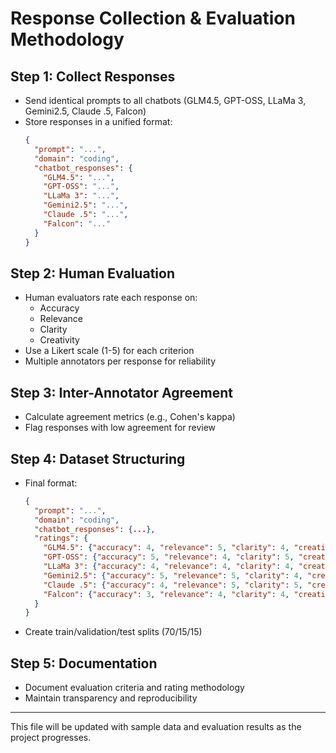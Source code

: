 # Response Collection & Evaluation Methodology

## Step 1: Collect Responses
- Send identical prompts to all chatbots (GLM4.5, GPT-OSS, LLaMa 3, Gemini2.5, Claude .5, Falcon)
- Store responses in a unified format:
  ```json
  {
    "prompt": "...",
    "domain": "coding",
    "chatbot_responses": {
      "GLM4.5": "...",
      "GPT-OSS": "...",
      "LLaMa 3": "...",
      "Gemini2.5": "...",
      "Claude .5": "...",
      "Falcon": "..."
    }
  }
  ```

## Step 2: Human Evaluation
- Human evaluators rate each response on:
  - Accuracy
  - Relevance
  - Clarity
  - Creativity
- Use a Likert scale (1-5) for each criterion
- Multiple annotators per response for reliability

## Step 3: Inter-Annotator Agreement
- Calculate agreement metrics (e.g., Cohen's kappa)
- Flag responses with low agreement for review

## Step 4: Dataset Structuring
- Final format:
  ```json
  {
    "prompt": "...",
    "domain": "coding",
    "chatbot_responses": {...},
    "ratings": {
      "GLM4.5": {"accuracy": 4, "relevance": 5, "clarity": 4, "creativity": 3},
      "GPT-OSS": {"accuracy": 5, "relevance": 4, "clarity": 5, "creativity": 3},
      "LLaMa 3": {"accuracy": 4, "relevance": 4, "clarity": 4, "creativity": 4},
      "Gemini2.5": {"accuracy": 5, "relevance": 5, "clarity": 4, "creativity": 4},
      "Claude .5": {"accuracy": 4, "relevance": 5, "clarity": 5, "creativity": 5},
      "Falcon": {"accuracy": 3, "relevance": 4, "clarity": 4, "creativity": 3}
    }
  }
  ```
- Create train/validation/test splits (70/15/15)

## Step 5: Documentation
- Document evaluation criteria and rating methodology
- Maintain transparency and reproducibility

---
This file will be updated with sample data and evaluation results as the project progresses.

